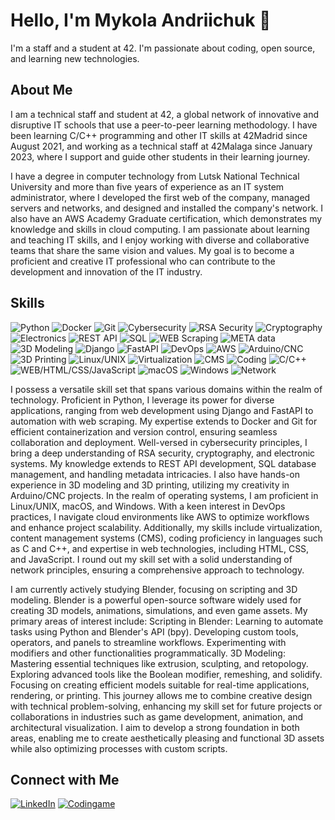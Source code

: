 # Hello, I'm Mykola Andriichuk 👋

I'm a staff and a student at 42. I'm passionate about coding, open source, and learning new technologies.

## About Me

I am a technical staff and student at 42, a global network of innovative and disruptive IT schools that use a peer-to-peer learning methodology. I have been learning C/C++ programming and other IT skills at 42Madrid since August 2021, and working as a technical staff at 42Malaga since January 2023, where I support and guide other students in their learning journey.

I have a degree in computer technology from Lutsk National Technical University and more than five years of experience as an IT system administrator, where I developed the first web of the company, managed servers and networks, and designed and installed the company's network. I also have an AWS Academy Graduate certification, which demonstrates my knowledge and skills in cloud computing. I am passionate about learning and teaching IT skills, and I enjoy working with diverse and collaborative teams that share the same vision and values. My goal is to become a proficient and creative IT professional who can contribute to the development and innovation of the IT industry.

## Skills

![Python](https://img.shields.io/badge/Python-blue) ![Docker](https://img.shields.io/badge/Docker-green) ![Git](https://img.shields.io/badge/Git-orange) ![Cybersecurity](https://img.shields.io/badge/Cybersecurity-red) ![RSA Security](https://img.shields.io/badge/RSA%20Security-purple) ![Cryptography](https://img.shields.io/badge/Cryptography-yellow) ![Electronics](https://img.shields.io/badge/Electronics-teal) ![REST API](https://img.shields.io/badge/REST%20API-blue) ![SQL](https://img.shields.io/badge/SQL-orange) ![WEB Scraping](https://img.shields.io/badge/WEB%20Scraping-green) ![META data](https://img.shields.io/badge/META%20data-lightgrey) ![3D Modeling](https://img.shields.io/badge/3D%20Modeling-blue) ![Django](https://img.shields.io/badge/Django-green) ![FastAPI](https://img.shields.io/badge/FastAPI-blue) ![DevOps](https://img.shields.io/badge/DevOps-blueviolet) ![AWS](https://img.shields.io/badge/AWS-orange) ![Arduino/CNC](https://img.shields.io/badge/Arduino%2FCNC-blue) ![3D Printing](https://img.shields.io/badge/3D%20Printing-lightblue) ![Linux/UNIX](https://img.shields.io/badge/Linux%2FUNIX-lightgrey) ![Virtualization](https://img.shields.io/badge/Virtualization-blue) ![CMS](https://img.shields.io/badge/CMS-brightgreen) ![Coding](https://img.shields.io/badge/Coding-red) ![C/C++](https://img.shields.io/badge/C%2FC%2B%2B-darkblue) ![WEB/HTML/CSS/JavaScript](https://img.shields.io/badge/WEB%2FHTML%2FCSS%2FJavaScript-yellow) ![macOS](https://img.shields.io/badge/macOS-lightgrey) ![Windows](https://img.shields.io/badge/Windows-blue) ![Network](https://img.shields.io/badge/Network-green)

I possess a versatile skill set that spans various domains within the realm of technology. Proficient in Python, I leverage its power for diverse applications, ranging from web development using Django and FastAPI to automation with web scraping. My expertise extends to Docker and Git for efficient containerization and version control, ensuring seamless collaboration and deployment. Well-versed in cybersecurity principles, I bring a deep understanding of RSA security, cryptography, and electronic systems. My knowledge extends to REST API development, SQL database management, and handling metadata intricacies. I also have hands-on experience in 3D modeling and 3D printing, utilizing my creativity in Arduino/CNC projects. In the realm of operating systems, I am proficient in Linux/UNIX, macOS, and Windows. With a keen interest in DevOps practices, I navigate cloud environments like AWS to optimize workflows and enhance project scalability. Additionally, my skills include virtualization, content management systems (CMS), coding proficiency in languages such as C and C++, and expertise in web technologies, including HTML, CSS, and JavaScript. I round out my skill set with a solid understanding of network principles, ensuring a comprehensive approach to technology.

I am currently actively studying Blender, focusing on scripting and 3D modeling. Blender is a powerful open-source software widely used for creating 3D models, animations, simulations, and even game assets. My primary areas of interest include:
Scripting in Blender:
Learning to automate tasks using Python and Blender's API (bpy).
Developing custom tools, operators, and panels to streamline workflows.
Experimenting with modifiers and other functionalities programmatically.
3D Modeling:
Mastering essential techniques like extrusion, sculpting, and retopology.
Exploring advanced tools like the Boolean modifier, remeshing, and solidify.
Focusing on creating efficient models suitable for real-time applications, rendering, or printing.
This journey allows me to combine creative design with technical problem-solving, enhancing my skill set for future projects or collaborations in industries such as game development, animation, and architectural visualization. I aim to develop a strong foundation in both areas, enabling me to create aesthetically pleasing and functional 3D assets while also optimizing processes with custom scripts.
## Connect with Me

[![LinkedIn](https://img.shields.io/badge/www.linkedin.com/in/mykolaandriichuk-blue)](https://www.linkedin.com/in/mykolaandriichuk)
[![Codingame](https://img.shields.io/badge/https://www.codingame.com/mandriic-blue)](https://www.codingame.com/profile/f1eae8785de24af7353a65b05c720f284884344)



